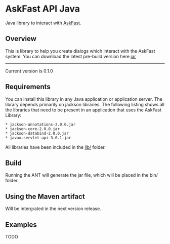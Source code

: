 AskFast API Java
================

Java library to interact with [AskFast](http://www.ask-fast.com).

Overview
--------

This is library to help you create dialogs which interact with the AskFast system. You can download the latest pre-build version here
[jar](https://github.com/askfast/askfast-api-java/blob/master/bin/askfast-api-java.jar?raw=true)

------------

Current version is 0.1.0


Requirements
------------

You can install this library in any Java application or application server. The library depends primarily on jackson libraries. The following listing shows all the libraries that need to be present in an application that uses the AskFast Library:

	* jackson-annotations-2.0.0.jar
	* jackson-core-2.0.0.jar
	* jackson-databind-2.0.0.jar
	* javax.servlet-api-3.0.1.jar

All libraries have been included in the [lib/](https://github.com/askfast/askfast-api-java/tree/master/lib) folder.

Build
-----
Running the ANT will generate the jar file, which will be placed in the bin/ folder.


Using the Maven artifact
------------------------
Will be intergrated in the next version release.

Examples
--------
TODO